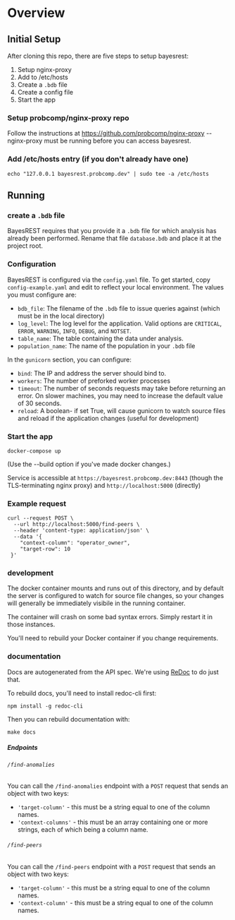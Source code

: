 # Overview

## Initial Setup

After cloning this repo, there are five steps to setup bayesrest:
1. Setup nginx-proxy
1. Add to /etc/hosts
1. Create a `.bdb` file
1. Create a config file
1. Start the app

### Setup probcomp/nginx-proxy repo

Follow the instructions at https://github.com/probcomp/nginx-proxy -- nginx-proxy must be running before you can access bayesrest.

### Add /etc/hosts entry (if you don't already have one)

    echo "127.0.0.1 bayesrest.probcomp.dev" | sudo tee -a /etc/hosts


## Running

### create a `.bdb` file
BayesREST requires that you provide it a `.bdb` file for which analysis has already been performed. Rename that file `database.bdb` and place it at the project root.

### Configuration

BayesREST is configured via the `config.yaml` file. To get started, copy `config-example.yaml` and edit to reflect your local environment. The values you must configure are:

- `bdb_file`: The filename of the `.bdb` file to issue queries against (which must be in the local directory)
- `log_level`: The log level for the application. Valid options are `CRITICAL`, `ERROR`, `WARNING`, `INFO`, `DEBUG`, and `NOTSET`.
- `table_name`: The table containing the data under analysis.
- `population_name`: The name of the population in your `.bdb` file

In the `gunicorn` section, you can configure:

- `bind`: The IP and address the server should bind to.
- `workers`: The number of preforked worker processes
- `timeout`: The number of seconds requests may take before returning an error. On slower machines, you may need to increase the default value of 30 seconds.
- `reload`: A boolean- if set True, will cause gunicorn to watch source files and reload if the application changes (useful for development)

### Start the app

    docker-compose up

(Use the --build option if you've made docker changes.)

Service is accessible at `https://bayesrest.probcomp.dev:8443` (though the TLS-terminating nginx proxy) and `http://localhost:5000` (directly)

### Example request

    curl --request POST \
      --url http://localhost:5000/find-peers \
      --header 'content-type: application/json' \
      --data '{
        "context-column": "operator_owner",
        "target-row": 10
     }'

### development

The docker container mounts and runs out of this directory, and by default the server is configured to watch for source file changes, so your changes will generally be immediately visibile in the running container.

The container will crash on some bad syntax errors. Simply restart it in those instances.

You'll need to rebuild your Docker container if you change requirements.

### documentation

Docs are autogenerated from the API spec. We're using [ReDoc](https://github.com/Rebilly/ReDoc/blob/master/cli/README.md) to do just that.

To rebuild docs, you'll need to install redoc-cli first:

    npm install -g redoc-cli

Then you can rebuild documentation with:

    make docs

##### Endpoints

###### `/find-anomalies`
You can call the `/find-anomalies` endpoint with a `POST` request that sends an object with two keys:
* `'target-column'` - this must be a string equal to one of the column names.
* `'context-columns'` - this must be an array containing one or more strings, each of which being a column name.

###### `/find-peers`
You can call the `/find-peers` endpoint with a `POST` request that sends an object with two keys:
* `'target-column'` - this must be a string equal to one of the column names.
* `'context-column'` - this must be a string equal to one of the column names.
